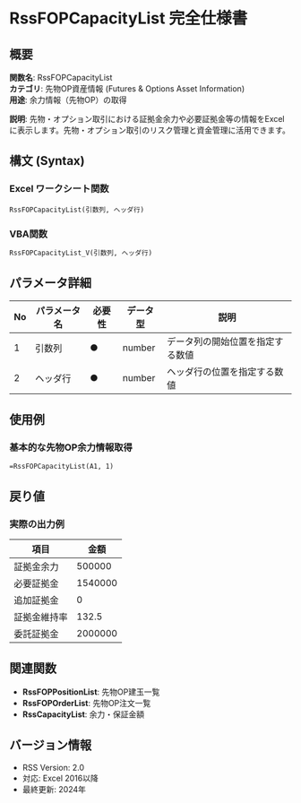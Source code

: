 # RssFOPCapacityList 完全仕様書

## 概要
**関数名**: RssFOPCapacityList  
**カテゴリ**: 先物OP資産情報 (Futures & Options Asset Information)  
**用途**: 余力情報（先物OP）の取得  

**説明**: 先物・オプション取引における証拠金余力や必要証拠金等の情報をExcelに表示します。先物・オプション取引のリスク管理と資金管理に活用できます。

## 構文 (Syntax)

### Excel ワークシート関数
```excel
RssFOPCapacityList(引数列, ヘッダ行)
```

### VBA関数
```vb
RssFOPCapacityList_V(引数列, ヘッダ行)
```

## パラメータ詳細

| No | パラメータ名 | 必要性 | データ型 | 説明 |
|----|------------|--------|----------|------|
| 1 | 引数列 | ● | number | データ列の開始位置を指定する数値 |
| 2 | ヘッダ行 | ● | number | ヘッダ行の位置を指定する数値 |

## 使用例

### 基本的な先物OP余力情報取得
```excel
=RssFOPCapacityList(A1, 1)
```

## 戻り値

### 実際の出力例
| 項目 | 金額 |
|------|------|
| 証拠金余力 | 500000 |
| 必要証拠金 | 1540000 |
| 追加証拠金 | 0 |
| 証拠金維持率 | 132.5 |
| 委託証拠金 | 2000000 |

## 関連関数
- **RssFOPPositionList**: 先物OP建玉一覧
- **RssFOPOrderList**: 先物OP注文一覧
- **RssCapacityList**: 余力・保証金額

## バージョン情報
- RSS Version: 2.0
- 対応: Excel 2016以降
- 最終更新: 2024年